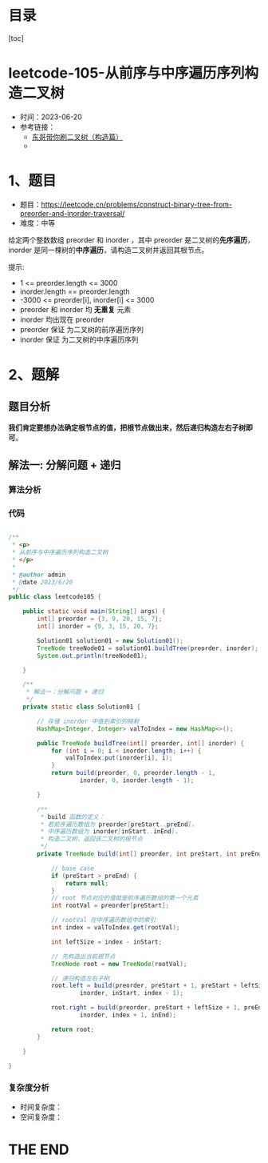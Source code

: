 # 目录

[toc]

# leetcode-105-从前序与中序遍历序列构造二叉树

- 时间：2023-06-20
- 参考链接：
  - [东哥带你刷二叉树（构造篇）](https://labuladong.gitee.io/algo/di-yi-zhan-da78c/shou-ba-sh-66994/dong-ge-da-172f0/)
  - 



# 1、题目

- 题目：https://leetcode.cn/problems/construct-binary-tree-from-preorder-and-inorder-traversal/
- 难度：中等



给定两个整数数组 preorder 和 inorder ，其中 preorder 是二叉树的**先序遍历**， inorder 是同一棵树的**中序遍历**，请构造二叉树并返回其根节点。



提示:

- 1 <= preorder.length <= 3000
- inorder.length == preorder.length
- -3000 <= preorder[i], inorder[i] <= 3000
- preorder 和 inorder 均 **无重复** 元素
- inorder 均出现在 preorder
- preorder 保证 为二叉树的前序遍历序列
- inorder 保证 为二叉树的中序遍历序列





# 2、题解

## 题目分析

**我们肯定要想办法确定根节点的值，把根节点做出来，然后递归构造左右子树即可**。



## 解法一: 分解问题 + 递归

### 算法分析



### 代码

```java

/**
 * <p>
 * 从前序与中序遍历序列构造二叉树
 * </p>
 *
 * @author admin
 * @date 2023/6/20
 */
public class leetcode105 {

    public static void main(String[] args) {
        int[] preorder = {3, 9, 20, 15, 7};
        int[] inorder = {9, 3, 15, 20, 7};

        Solution01 solution01 = new Solution01();
        TreeNode treeNode01 = solution01.buildTree(preorder, inorder);
        System.out.println(treeNode01);

    }

    /**
     * 解法一：分解问题 + 递归
     */
    private static class Solution01 {

        // 存储 inorder 中值到索引的映射
        HashMap<Integer, Integer> valToIndex = new HashMap<>();

        public TreeNode buildTree(int[] preorder, int[] inorder) {
            for (int i = 0; i < inorder.length; i++) {
                valToIndex.put(inorder[i], i);
            }
            return build(preorder, 0, preorder.length - 1,
                    inorder, 0, inorder.length - 1);

        }

        /**
         * build 函数的定义：
         * 若前序遍历数组为 preorder[preStart..preEnd]，
         * 中序遍历数组为 inorder[inStart..inEnd]，
         * 构造二叉树，返回该二叉树的根节点
         */
        private TreeNode build(int[] preorder, int preStart, int preEnd, int[] inorder, int inStart, int inEnd) {

            // base case
            if (preStart > preEnd) {
                return null;
            }
            // root 节点对应的值就是前序遍历数组的第一个元素
            int rootVal = preorder[preStart];

            // rootVal 在中序遍历数组中的索引
            int index = valToIndex.get(rootVal);

            int leftSize = index - inStart;

            // 先构造出当前根节点
            TreeNode root = new TreeNode(rootVal);

            // 递归构造左右子树
            root.left = build(preorder, preStart + 1, preStart + leftSize,
                    inorder, inStart, index - 1);

            root.right = build(preorder, preStart + leftSize + 1, preEnd,
                    inorder, index + 1, inEnd);

            return root;
        }

    }

}

```





### 复杂度分析

- 时间复杂度：
- 空间复杂度：



# THE END